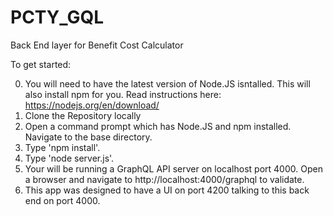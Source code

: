 # PCTY_GQL
Back End layer for Benefit Cost Calculator

To get started:

0. You will need to have the latest version of Node.JS isntalled.  This will also install npm for you. 
Read instructions here: https://nodejs.org/en/download/
1. Clone the Repository locally
2. Open a command prompt which has Node.JS and npm installed.  Navigate to the base directory.
3. Type 'npm install'.
4. Type 'node server.js'.
5. Your will be running a GraphQL API server on localhost port 4000.  Open a browser and navigate to http://localhost:4000/graphql to validate.
6. This app was designed to have a UI on port 4200 talking to this back end on port 4000.
